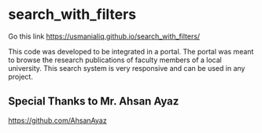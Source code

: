 # search_with_filters

Go this link https://usmanialiq.github.io/search_with_filters/


This code was developed to be integrated in a portal. The portal was meant to browse the research publications of faculty members of a local university. This search system is very responsive and can be used in any project.


## Special Thanks to Mr. Ahsan Ayaz 
https://github.com/AhsanAyaz
